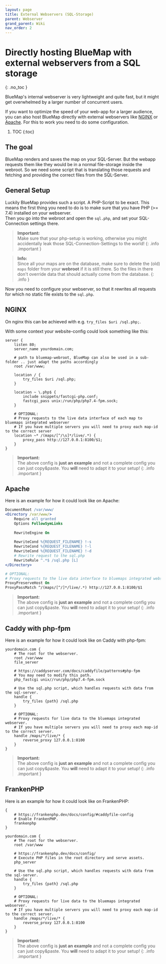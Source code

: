```yaml
---
layout: page
title: External Webservers (SQL-Storage)
parent: Webserver
grand_parent: Wiki
nav_order: 2
---
```


# Directly hosting BlueMap with external webservers from a SQL storage
{: .no_toc }

BlueMap's internal webserver is very lightweight and quite fast, but it might get overwhelmed by a larger number of
concurrent users.

If you want to optimize the speed of your web-app for a larger audience, you can also host BlueMap directly with 
external webservers like [NGINX](https://www.nginx.com/) or [Apache](https://httpd.apache.org/). 
For this to work you need to do some configuration.

1. TOC 
{:toc}

## The goal
BlueMap renders and saves the map on your SQL-Server. But the webapp requests them like they would be in a normal file-storage
inside the webroot. So we need some script that is translating those requests and fetching and providing the correct files 
from the SQL-Server.

## General Setup

Luckily BlueMap provides such a script. A PHP-Script to be exact. This means the first thing you need to do is to make sure
that you have PHP (>= 7.4) installed on your webserver.  
Then you go into the webroot and open the `sql.php`, and set your SQL-Connection settings there.

> **Important:**  
> Make sure that your php-setup is working, otherwise you might accidentally leak those SQL-Connection-Settings to the world!
{: .info .important }

> **Info:**  
> Since all your maps are on the database, make sure to delete the (old) `maps` folder from your **webroot** if it is still there. So the files in there don't
> override data that should actually come from the database.
{: .info }

Now you need to configure your webserver, so that it rewrites all requests for which no static file exists to the `sql.php`.

## NGINX
On nginx this can be achieved with e.g. `try_files $uri /sql.php;`.

With some context your website-config could look something like this:
```nginx
server {
    listen 80;
    server_name yourdomain.com;
    
    # path to bluemap-webroot, BlueMap can also be used in a sub-folder .. just adapt the paths accordingly
    root /var/www;
    
    location / {
        try_files $uri /sql.php;
    }
    
    location ~ \.php$ {
        include snippets/fastcgi-php.conf;
        fastcgi_pass unix:/run/php/php7.4-fpm.sock;
    }

    # OPTIONAL:
    # Proxy requests to the live data interface of each map to bluemaps integrated webserver
    # If you have multiple servers you will need to proxy each map-id to the correct server
    location ~* /(maps/[^/\s]*/live/.*) {
        proxy_pass http://127.0.0.1:8100/$1;
    }
}
```
> **Important:**<br>
> The above config is **just an example** and not a complete config you can just copy&paste. You **will** need to adapt it to your setup!
{: .info .important }

## Apache

Here is an example for how it could look like on Apache:
```apache
DocumentRoot /var/www/
<Directory /var/www/>
    Require all granted
    Options FollowSymLinks
  
    RewriteEngine On
    
    RewriteCond %{REQUEST_FILENAME} !-s
    RewriteCond %{REQUEST_FILENAME} !-l
    RewriteCond %{REQUEST_FILENAME} !-d
    # Rewrite request to the sql.php
    RewriteRule ^.*$ /sql.php [L]  
</Directory>

# OPTIONAL:
# Proxy requests to the live data interface to bluemaps integrated webserver  
ProxyPreserveHost On
ProxyPassMatch ^/(maps/[^/]*/live/.*) http://127.0.0.1:8100/$1
```
> **Important:**<br>
> The above config is **just an example** and not a complete config you can just copy&paste. You **will** need to adapt it to your setup!
{: .info .important }

## Caddy with php-fpm

Here is an example for how it could look like on Caddy with php-fpm:
```
yourdomain.com {
    # The root for the webserver.
    root /var/www
    file_server

    # https://caddyserver.com/docs/caddyfile/patterns#php-fpm
    # You may need to modify this path.
    php_fastcgi unix//run/php/php7.4-fpm.sock

    # Use the sql.php script, which handles requests with data from the sql-server.
    handle {
        try_files {path} /sql.php
    }

    # OPTIONAL:
    # Proxy requests for live data to the bluemaps integrated webserver.
    # If you have multiple servers you will need to proxy each map-id to the correct server.
    handle /maps/*/live/* {
        reverse_proxy 127.0.0.1:8100
    }
}
```
> **Important:**<br>
> The above config is **just an example** and not a complete config you can just copy&paste. You **will** need to adapt it to your setup!
{: .info .important }

## FrankenPHP

Here is an example for how it could look like on FrankenPHP:
```
{
    # https://frankenphp.dev/docs/config/#caddyfile-config
    # Enable FrankenPHP.
    frankenphp
}

yourdomain.com {
    # The root for the webserver.
    root /var/www

    # https://frankenphp.dev/docs/config/
    # Execute PHP files in the root directory and serve assets.
    php_server

    # Use the sql.php script, which handles requests with data from the sql-server.
    handle {
        try_files {path} /sql.php
    }

    # OPTIONAL:
    # Proxy requests for live data to the bluemaps integrated webserver.
    # If you have multiple servers you will need to proxy each map-id to the correct server.
    handle /maps/*/live/* {
        reverse_proxy 127.0.0.1:8100
    }
}
```
> **Important:**<br>
> The above config is **just an example** and not a complete config you can just copy&paste. You **will** need to adapt it to your setup!
{: .info .important }
